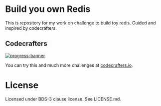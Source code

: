 # Build you own Redis
This is repository for my work on challenge to build toy redis. Guided and inspired by codecrafters.

## Codecrafters
[![progress-banner](https://backend.codecrafters.io/progress/redis/5ac99598-60ac-4adc-9145-0453a4a2f887)](https://app.codecrafters.io/users/KpoxaPy?r=2qF)

You can try this and much more challenges at [codecrafters.io](https://codecrafters.io).

# License
Licensed under BDS-3 clause license. See LICENSE.md.
